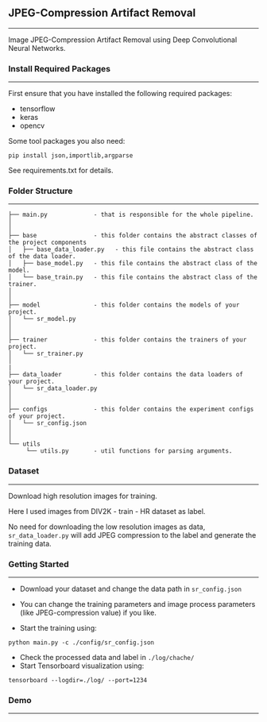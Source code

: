 ## JPEG-Compression Artifact Removal

------

Image JPEG-Compression Artifact Removal using Deep Convolutional Neural Networks.

### Install Required Packages

------

First ensure that you have installed the following required packages:

- tensorflow
- keras
- opencv

Some tool packages you also need:

```shell
pip install json,importlib,argparse
```

See requirements.txt for details.

### Folder Structure

------

```
├── main.py             - that is responsible for the whole pipeline.
│
│
├── base                - this folder contains the abstract classes of the project components
│   ├── base_data_loader.py   - this file contains the abstract class of the data loader.
│   ├── base_model.py   - this file contains the abstract class of the model.
│   └── base_train.py   - this file contains the abstract class of the trainer.
│
│
├── model               - this folder contains the models of your project.
│   └── sr_model.py
│
│
├── trainer             - this folder contains the trainers of your project.
│   └── sr_trainer.py
│
|
├── data_loader         - this folder contains the data loaders of your project.
│   └── sr_data_loader.py
│
│
├── configs             - this folder contains the experiment configs of your project.
│   └── sr_config.json
│
│
└── utils
     └── utils.py       - util functions for parsing arguments.
```

### Dataset

------

Download high resolution images for training. 

Here I used images from DIV2K - train - HR dataset as label.

No need for downloading the low resolution images as data, `sr_data_loader.py` will add JPEG compression to the label and generate the training data. 

### Getting Started

------

- Download your dataset and change the data path in `sr_config.json`

- You can change the training parameters and image process parameters (like JPEG-compression value) if you like.
- Start the training using:

```shell
python main.py -c ./config/sr_config.json
```

- Check the processed data and label in `./log/chache/`
- Start Tensorboard visualization using:

```shell
tensorboard --logdir=./log/ --port=1234
```

### Demo

------


